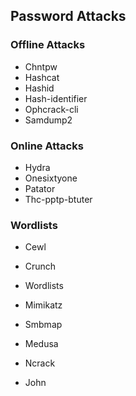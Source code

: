 ## Password Attacks

### Offline Attacks
- Chntpw
- Hashcat
- Hashid
- Hash-identifier
- Ophcrack-cli
- Samdump2

### Online Attacks
- Hydra
- Onesixtyone
- Patator
- Thc-pptp-btuter

### Wordlists
- Cewl
- Crunch
- Wordlists

- Mimikatz
- Smbmap
- Medusa
- Ncrack
- John

